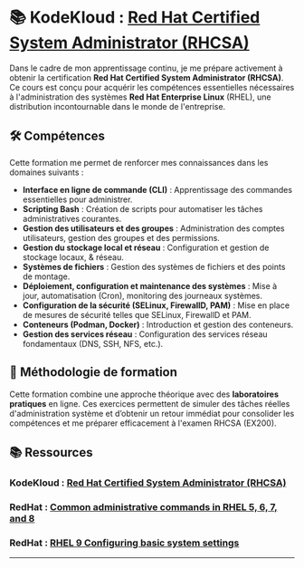 # 📚 KodeKloud : [Red Hat Certified System Administrator (RHCSA)](https://learn.kodekloud.com/courses/red-hat-certified-system-administrator-rhcsa?autoplay=true)

Dans le cadre de mon apprentissage continu, je me prépare activement à obtenir la certification **Red Hat Certified System Administrator (RHCSA)**. Ce cours est conçu pour acquérir les compétences essentielles nécessaires à l'administration des systèmes **Red Hat Enterprise Linux** (RHEL), une distribution incontournable dans le monde de l'entreprise.

## 🛠 Compétences

Cette formation me permet de renforcer mes connaissances dans les domaines suivants :  

- **Interface en ligne de commande (CLI)** : Apprentissage des commandes essentielles pour administrer.
- **Scripting Bash** : Création de scripts pour automatiser les tâches administratives courantes.
- **Gestion des utilisateurs et des groupes** : Administration des comptes utilisateurs, gestion des groupes et des permissions.
- **Gestion du stockage local et réseau** : Configuration et gestion de stockage locaux, & réseau.
- **Systèmes de fichiers** : Gestion des systèmes de fichiers et des points de montage.
- **Déploiement, configuration et maintenance des systèmes** : Mise à jour, automatisation (Cron), monitoring des journeaux systèmes.
- **Configuration de la sécurité (SELinux, FirewallD, PAM)** : Mise en place de mesures de sécurité telles que SELinux, FirewallD et PAM.
- **Conteneurs (Podman, Docker)** : Introduction et gestion des conteneurs.
- **Gestion des services réseau** : Configuration des services réseau fondamentaux (DNS, SSH, NFS, etc.).

## 🔧 Méthodologie de formation

Cette formation combine une approche théorique avec des **laboratoires pratiques** en ligne. Ces exercices permettent de simuler des tâches réelles d'administration système et d’obtenir un retour immédiat pour consolider les compétences et me préparer efficacement à l'examen RHCSA (EX200).

## 📚 Ressources

### **KodeKloud** : [Red Hat Certified System Administrator (RHCSA)](https://learn.kodekloud.com/courses/red-hat-certified-system-administrator-rhcsa?autoplay=true)  

### **RedHat** : [Common administrative commands in RHEL 5, 6, 7, and 8](https://access.redhat.com/sites/default/files/attachments/rhel_5_6_7_8_cheatsheet_24x36_0519.pdf)
  
### **RedHat** : [RHEL 9 Configuring basic system settings](https://docs.redhat.com/en/documentation/red_hat_enterprise_linux/9/pdf/configuring_basic_system_settings/Red_Hat_Enterprise_Linux-9-Configuring_basic_system_settings-en-US.pdf)

---

